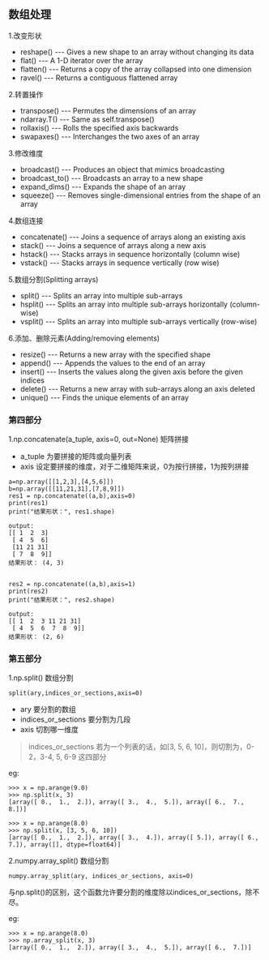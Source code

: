 ## 数组处理

1.改变形状
* reshape() --- Gives a new shape to an array without changing its data
* flat() --- A 1-D iterator over the array
* flatten() --- Returns a copy of the array collapsed into one dimension
* ravel() --- Returns a contiguous flattened array

2.转置操作
* transpose() --- Permutes the dimensions of an array
* ndarray.T() --- Same as self.transpose()
* rollaxis() --- Rolls the specified axis backwards
* swapaxes() --- Interchanges the two axes of an array

3.修改维度
* broadcast() --- Produces an object that mimics broadcasting
* broadcast_to() --- Broadcasts an array to a new shape
* expand_dims() --- Expands the shape of an array
* squeeze() --- Removes single-dimensional entries from the shape of an array

4.数组连接
* concatenate() --- Joins a sequence of arrays along an existing axis
* stack() --- Joins a sequence of arrays along a new axis
* hstack() --- Stacks arrays in sequence horizontally (column wise)
* vstack() --- Stacks arrays in sequence vertically (row wise)

5.数组分割(Splitting arrays)
* split() --- Splits an array into multiple sub-arrays
* hsplit() --- Splits an array into multiple sub-arrays horizontally (column-wise)
* vsplit() --- Splits an array into multiple sub-arrays vertically (row-wise)

6.添加、删除元素(Adding/removing elements)
* resize() --- Returns a new array with the specified shape
* append() --- Appends the values to the end of an array
* insert() --- Inserts the values along the given axis before the given indices
* delete() --- Returns a new array with sub-arrays along an axis deleted
* unique() --- Finds the unique elements of an array


### 第四部分

1.np.concatenate(a_tuple, axis=0, out=None)
矩阵拼接
* a_tuple 为要拼接的矩阵或向量列表
* axis 设定要拼接的维度，对于二维矩阵来说，0为按行拼接，1为按列拼接

```
a=np.array([[1,2,3],[4,5,6]])
b=np.array([[11,21,31],[7,8,9]])
res1 = np.concatenate((a,b),axis=0)
print(res1)
print("结果形状：", res1.shape)

output:
[[ 1  2  3]
 [ 4  5  6]
 [11 21 31]
 [ 7  8  9]]
结果形状： (4, 3)


res2 = np.concatenate((a,b),axis=1)
print(res2)
print("结果形状：", res2.shape)

output:
[[ 1  2  3 11 21 31]
 [ 4  5  6  7  8  9]]
结果形状： (2, 6)
```

### 第五部分

1.np.split() 数组分割
```
split(ary,indices_or_sections,axis=0)
```
* ary 要分割的数组
* indices_or_sections 要分割为几段
* axis 切割哪一维度
> indices_or_sections 若为一个列表的话，如[3, 5, 6, 10]，则切割为，0-2，3-4, 5, 6-9 这四部分

eg:
```
>>> x = np.arange(9.0)
>>> np.split(x, 3)
[array([ 0.,  1.,  2.]), array([ 3.,  4.,  5.]), array([ 6.,  7.,  8.])]

>>> x = np.arange(8.0)
>>> np.split(x, [3, 5, 6, 10])
[array([ 0.,  1.,  2.]), array([ 3.,  4.]), array([ 5.]), array([ 6.,  7.]), array([], dtype=float64)]
```

2.numpy.array_split() 数组分割

```
numpy.array_split(ary, indices_or_sections, axis=0)
```
与np.split()的区别，这个函数允许要分割的维度除以indices_or_sections，除不尽。

eg:
```
>>> x = np.arange(8.0)
>>> np.array_split(x, 3)
[array([ 0.,  1.,  2.]), array([ 3.,  4.,  5.]), array([ 6.,  7.])]
```